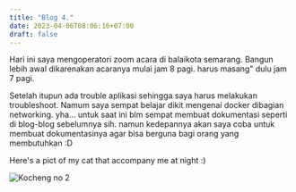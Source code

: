 ```yaml
---
title: "Blog 4."
date: 2023-04-06T08:06:16+07:00
draft: false
---
```


Hari ini saya mengoperatori zoom acara di balaikota semarang. Bangun lebih awal dikarenakan acaranya mulai jam 8 pagi. harus masang" dulu jam 7 pagi. 

Setelah itupun ada trouble aplikasi sehingga saya harus melakukan troubleshoot. Namum saya sempat belajar dikit mengenai docker dibagian networking. yha... untuk saat ini blm sempat membuat dokumentasi seperti di blog-blog sebelumnya sih. namun kedepannya akan saya coba untuk membuat dokumentasinya agar bisa berguna bagi orang yang membutuhkan :D

Here's a pict of my cat that accompany me at night :)

![Kocheng no 2](/images/kocheng2.jpg)